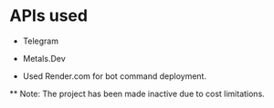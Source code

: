 # APIs used
- Telegram
- Metals.Dev

- Used Render.com for bot command deployment.

** Note: The project has been made inactive due to cost limitations. 
